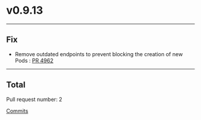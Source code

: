 
# v0.9.13

***

## Fix

* Remove outdated endpoints to prevent blocking the creation of new Pods : [PR 4962](https://github.com/spidernet-io/spiderpool/pull/4962)



***

## Total 

Pull request number: 2

[ Commits ](https://github.com/spidernet-io/spiderpool/compare/v0.9.12...v0.9.13)
